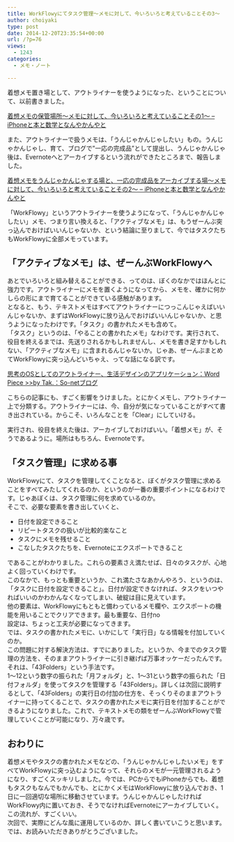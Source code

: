 ```yaml
---
title: WorkFlowyにてタスク管理～メモに対して、今いろいろと考えていることその3～
author: choiyaki
type: post
date: 2014-12-20T23:35:54+00:00
url: /?p=76
views:
  - 1243
categories:
  - メモ・ノート

---
```

着想メモ置き場として、アウトライナーを使うようになった、ということについて、以前書きました。

[着想メモの保管場所～メモに対して、今いろいろと考えていることその1～ &#8211; iPhoneと本と数学となんやかんやと][1] 

また、アウトライナーで扱うメモは、「うんじゃかんじゃしたい」もの。うんじゃかんじゃし、育て、ブログで”一応の完成品”として提出し、うんじゃかんじゃ後は、Evernoteへとアーカイブするという流れができたところまで、報告しました。

[着想メモをうんじゃかんじゃする場と、一応の完成品をアーカイブする場～メモに対して、今いろいろと考えていることその2～ &#8211; iPhoneと本と数学となんやかんやと][2] 

「WorkFlowy」というアウトライナーを使うようになって、「うんじゃかんじゃしたい」メモ、つまり言い換えると、「アクティブなメモ」は、もうぜーんぶ突っ込んでおけばいいんじゃないか、という結論に至りまして、今ではタスクたちもWorkFlowyに全部メモっています。

## 「アクティブなメモ」は、ぜーんぶWorkFlowyへ

あとでいろいろと組み替えることができる、ってのは、ぼくのなかではほんとに強力です。アウトライナーにメモを置くようになってから、メモを、確かに何かしらの形にまで育てることができている感触があります。  
となると、もう、テキストメモはすべてアウトライナーにつっこんじゃえばいいんじゃないか、まずはWorkFlowyに放り込んでおけばいいんじゃないか、と思うようになったわけです。「タスク」の書かれたメモも含めて。  
「タスク」というのは、「やることの書かれたメモ」なわけです。実行されて、役目を終えるまでは、先送りされるかもしれませんし、メモを書き足すかもしれない、「アクティブなメモ」に含まれるんじゃないか。じゃあ、ぜーんぶまとめてWorkFlowyに突っ込んどいちゃえ、ってな話になる訳です。 

[思考のOSとしてのアウトライナー、生活デザインのアプリケーション：Word Piece >>by Tak.：So-netブログ][3]

こちらの記事にも、すごく影響をうけました。とにかくメモし、アウトライナー上で分類する。アウトライナーには、今、自分が気になっていることがすべて書き出されている。からこそ、いろんなことを「Clear」にしていける。

実行され、役目を終えた後は、アーカイブしておけばいい。「着想メモ」が、そうであるように。場所はもちろん、Evernoteです。

## 「タスク管理」に求める事

WorkFlowyにて、タスクを管理してくことなると、ぼくがタスク管理に求めることをすべてみたしてくれるのか、というのが一番の重要ポイントになるわけです。じゃあぼくは、タスク管理に何を求めているのか。  
そこで、必要な要素を書き出していくと、 

  * 日付を設定できること
  * リピートタスクの扱いが比較的楽なこと
  * タスクにメモを残せること
  * こなしたタスクたちを、Evernoteにエクスポートできること

であることがわかりました。これらの要素さえ満たせば、日々のタスクが、心地よく回っていくわけです。  
このなかで、もっとも重要というか、これ満たさなあかんやろう、というのは、「タスクに日付を設定できること」。日付が設定できなければ、タスクをいつやればいいのかわかんなくなってしまい、破綻は目に見えています。  
他の要素は、WorkFlowyにもともと備わっているメモ欄や、エクスポートの機能を用いることでクリアできます。最も重要な、日付no  
設定は、ちょっと工夫が必要になってきます。  
では、タスクの書かれたメモに、いかにして「実行日」なる情報を付加していくのか。  
この問題に対する解決方法は、すでにありました。というか、今までのタスク管理の方法を、そのままアウトライナーに引き継げば万事オッケーだったんです。  
それは、「43Folders」という手法です。  
1～12という数字の振られた「月フォルダ」と、1～31という数字の振られた「日付フォルダ」を使ってタスクを管理する「43Folders」。詳しくは次回に説明するとして、「43Folders」の実行日の付加の仕方を、そっくりそのままアウトライナーに持ってくることで、タスクの書かれたメモに実行日を付加することができるようになりました。これで、テキストメモの類をぜーんぶWorkFlowyで管理していくことが可能になり、万々歳です。

## おわりに

着想メモやタスクの書かれたメモなどの、「うんじゃかんじゃしたいメモ」をすべてWorkFlowyに突っ込むようになって、それらのメモが一元管理されるようになり、すごくスッキリしました。今では、PCからでもiPhoneからでも、着想もタスクもなんでもかんでも、とにかくメモはWorkFlowyに放り込んでおき、1日に一回適切な場所に移動させています。うんじゃかんじゃしたければWorkFlowy内に置いておき、そうでなければEvernoteにアーカイブしていく。この流れが、すごくいい。  
次回で、実際にどんな風に運用しているのか、詳しく書いていこうと思います。  
では、お読みいただきありがとうございました。

 [1]: https://choiyaki.com/?p=59 "着想メモの保管場所～メモに対して、今いろいろと考えていることその1～ - iPhoneと本と数学となんやかんやと"
 [2]: https://choiyaki.com/?p=69 "着想メモをうんじゃかんじゃする場と、一応の完成品をアーカイブする場～メモに対して、今いろいろと考えていることその2～ - iPhoneと本と数学となんやかんやと"
 [3]: http://takpluspluslog.blog.so-net.ne.jp/2014-11-09 "思考のOSとしてのアウトライナー、生活デザインのアプリケーション：Word Piece >>by Tak.：So-netブログ"